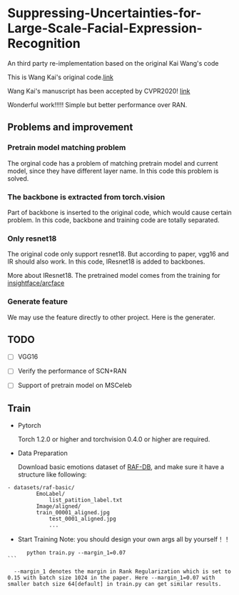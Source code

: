 # Suppressing-Uncertainties-for-Large-Scale-Facial-Expression-Recognition

An third party re-implementation based on  the original Kai Wang's code

This is Wang Kai's original code.[link](https://github.com/kaiwang960112/Self-Cure-Network)

Wang Kai's manuscript has been accepted by CVPR2020! [link](https://arxiv.org/pdf/2002.10392.pdf)

Wonderful work!!!!! Simple but better performance over RAN.

## Problems and improvement

### Pretrain model matching problem

The orginal code has a problem of matching pretrain model and current model, since they have different layer name. In this code this problem is solved.

### The backbone is extracted from torch.vision

Part of backbone is inserted to the original code, which would cause certain problem. In this code, backbone and training code are totally separated.

### Only resnet18

The original code only support resnet18. But according to paper, vgg16 and IR should also work. In this code, IResnet18 is added to backbones.

More about IResnet18. The pretrained model comes from the training for [insightface/arcface](https://github.com/deepinsight/insightface/tree/master/recognition/arcface_torch)

### Generate feature

We may use the feature directly to other project. Here is the generater.

## TODO

- [ ] VGG16

- [ ] Verify the performance of SCN+RAN

- [ ] Support of pretrain model on MSCeleb

## Train

- Pytorch

  Torch 1.2.0 or higher and torchvision 0.4.0 or higher are required.

- Data Preparation

  Download basic emotions dataset of [RAF-DB](http://www.whdeng.cn/RAF/model1.html#dataset), and make sure it have a structure like following:

```
- datasets/raf-basic/
         EmoLabel/
             list_patition_label.txt
         Image/aligned/
	     train_00001_aligned.jpg
             test_0001_aligned.jpg
             ...
```

- Start Training
Note: you should design your own args all by yourself！！
```
      python train.py --margin_1=0.07
​```

  --margin_1 denotes the margin in Rank Regularization which is set to 0.15 with batch size 1024 in the paper. Here --margin_1=0.07 with smaller batch size 64[default] in train.py can get similar results.
